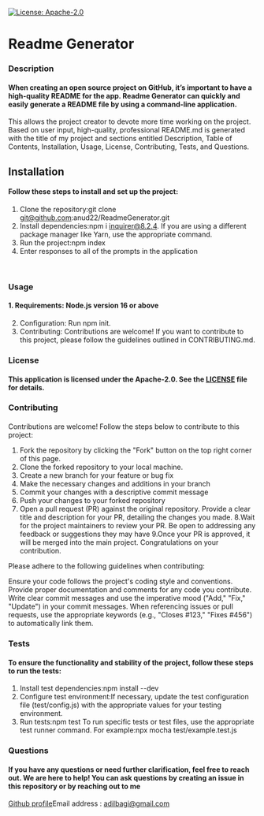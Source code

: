 [![License: Apache-2.0](https://img.shields.io/badge/License-Apache%202.0-blue.svg)](https://opensource.org/licenses/Apache-2.0)

# Readme Generator 
 ### Description
 #### When creating an open source project on GitHub, it’s important to have a high-quality README for the app. Readme Generator can quickly and easily generate a README file by using a command-line application.
This allows the project creator to devote more time working on the project. Based on user input, high-quality, professional README.md is generated with the title of my project and sections entitled Description, Table of Contents, Installation, Usage, License, Contributing, Tests, and Questions.



## Installation
 #### Follow these steps to install and set up the project:
1. Clone the repository:git clone git@github.com:anud22/ReadmeGenerator.git
2. Install dependencies:npm i inquirer@8.2.4. If you are using a different package manager like Yarn, use the appropriate command.
3. Run the project:npm index
4. Enter responses to all of the prompts in the application
<br>

### Usage
 #### 1. Requirements: Node.js version 16 or above
2. Configuration: Run npm init.
3. Contributing: Contributions are welcome! If you want to contribute to this project, please follow the guidelines outlined in CONTRIBUTING.md.


### License
 #### This application is licensed under the Apache-2.0. See the [LICENSE](https://opensource.org/licenses/Apache-2.0) file for details.



### Contributing
 #### 
Contributions are welcome! Follow the steps below to contribute to this project:
1. Fork the repository by clicking the "Fork" button on the top right corner of this page.
2. Clone the forked repository to your local machine.
3. Create a new branch for your feature or bug fix
4. Make the necessary changes and additions in your branch
5. Commit your changes with a descriptive commit message
6. Push your changes to your forked repository
7. Open a pull request (PR) against the original repository. Provide a clear title and description for your PR, detailing the changes you made.
8.Wait for the project maintainers to review your PR. Be open to addressing any feedback or suggestions they may have
9.Once your PR is approved, it will be merged into the main project. Congratulations on your contribution.

Please adhere to the following guidelines when contributing:

Ensure your code follows the project's coding style and conventions.
Provide proper documentation and comments for any code you contribute.
Write clear commit messages and use the imperative mood ("Add," "Fix," "Update") in your commit messages.
When referencing issues or pull requests, use the appropriate keywords (e.g., "Closes #123," "Fixes #456") to automatically link them.

### Tests
 #### To ensure the functionality and stability of the project, follow these steps to run the tests:

1. Install test dependencies:npm install --dev
2. Configure test environment:If necessary, update the test configuration file (test/config.js) with the appropriate values for your testing environment.
3. Run tests:npm test
   To run specific tests or test files, use the appropriate test runner command. For example:npx mocha test/example.test.js



### Questions
 #### If you have any questions or need further clarification, feel free to reach out. We are here to help! You can ask questions by creating an issue in this repository or by reaching out to me 
[Github profile](https://github.com/anud22)Email address : adilbagi@gmail.com

